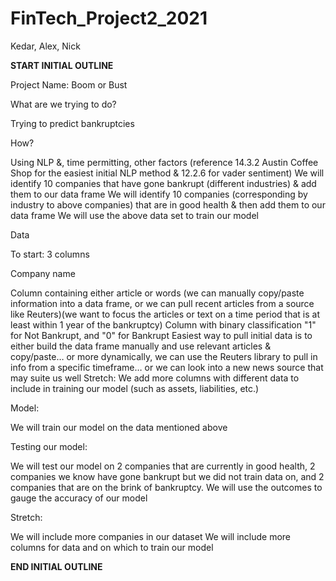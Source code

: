 # FinTech_Project2_2021
Kedar, Alex, Nick

**START INITIAL OUTLINE**

Project Name: Boom or Bust

What are we trying to do?

Trying to predict bankruptcies
 
How?

Using NLP &, time permitting, other factors (reference 14.3.2 Austin Coffee Shop for the easiest initial NLP method & 12.2.6 for vader sentiment)
We will identify 10 companies that have gone bankrupt (different industries) & add them to our data frame
We will identify 10 companies (corresponding by industry to above companies) that are in good health & then add them to our data frame
We will use the above data set to train our model
 
Data

To start: 3 columns

Company name

Column containing either article or words (we can manually copy/paste information into a data frame, or we can pull recent articles from a source like Reuters)(we want to focus the articles or text on a time period that is at least within 1 year of the bankruptcy)
Column with binary classification "1" for Not Bankrupt, and "0" for Bankrupt
Easiest way to pull initial data is to either build the data frame manually and use relevant articles & copy/paste… or more dynamically, we can use the Reuters library to pull in info from a specific timeframe… or we can look into a new news source that may suite us well
Stretch: We add more columns with different data to include in training our model (such as assets, liabilities, etc.)
 
Model:

We will train our model on the data mentioned above
 
Testing our model:

We will test our model on 2 companies that are currently in good health, 2 companies we know have gone bankrupt but we did not train data on, and 2 companies that are on the brink of bankruptcy. We will use the outcomes to gauge the accuracy of our model
 
Stretch:

We will include more companies in our dataset
We will include more columns for data and on which to train our model 

**END INITIAL OUTLINE**
